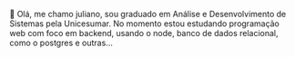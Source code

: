 👋 Olá, me chamo juliano, sou graduado em Análise e Desenvolvimento de Sistemas pela Unicesumar.
No momento estou estudando programação web com foco em backend, usando o node, banco de dados relacional, como o postgres e outras...

  


<!---
juliano-souza-dev/juliano-souza-dev is a ✨ special ✨ repository because its `README.md` (this file) appears on your GitHub profile.
You can click the Preview link to take a look at your changes.
--->
